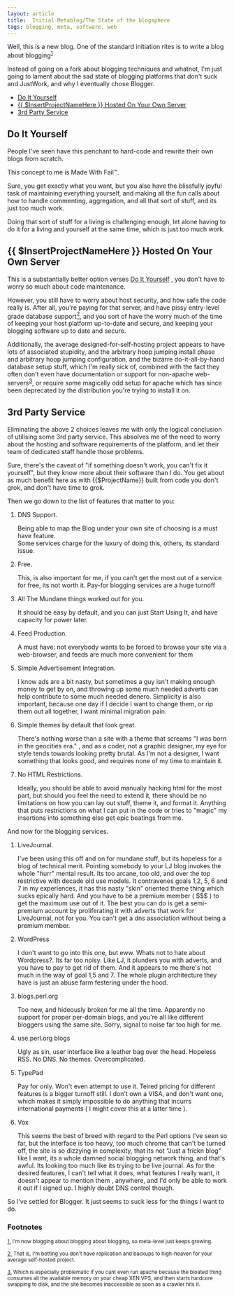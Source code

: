 ```yaml
---
layout: article
title:  Initial Metablog/The State of the blogsphere
tags: blogging, meta, software, web
---
```


Well, this is a new blog. One of the standard initiation rites is to write a blog about blogging<sup id="fromfoot1"><a href="#foot1">1</a></sup>


Instead of going on a fork about blogging techniques and whatnot, I'm just going to lament about the sad state of blogging platforms that don't suck and JustWork, and why I eventually chose Blogger.

* [Do It Yourself](#do_it_yourself)
* [\{\{ $InsertProjectNameHere }} Hosted On Your Own Server](#_insertprojectnamehere__hosted_on_your_own_server)
* [3rd Party Service](#3rd_party_service)

## Do It Yourself

People I've seen have this penchant to hard-code and rewrite their own blogs from scratch.

This concept to me is Made With Fail™.

Sure, you get exactly what you want, but you also have the blissfully joyful task of maintaining everything yourself, and making all the fun calls about how to handle commenting, aggregation, and all that sort of stuff, and its just too much work.

Doing that sort of stuff for a living is challenging enough, let alone having to do it for a living and yourself at the same time, which is just too much work.

## \{\{ $InsertProjectNameHere }} Hosted On Your Own Server

This is a substantially better option verses [Do It Yourself](#do_it_yourself) , you don't have to worry so much about code maintenance.

However, you still have to worry about host security, and how safe the code really is. After all, you're paying for that server, and have pissy entry-level grade database support[<sup>2</sup>](#foot2), and you sort of have the worry much of the time of keeping your host platform up-to-date and secure, and keeping your blogging software up to date and secure.

Additionally, the average designed-for-self-hosting project appears to have lots of associated stupidity, and the arbitrary hoop jumping install phase and arbitrary hoop jumping configuration, and the bizarre do-it-all-by-hand database setup stuff, which I'm really sick of, combined with the fact they often don't even have documentation or support for non-apache web-servers<sup id="fromfoot3"><a href="#foot3">3</a></sup>, or require some magically odd setup for apache which has since been deprecated by the distribution you're trying to install it on.

## 3rd Party Service

Eliminating the above 2 choices leaves me with only the logical conclusion of utilising some 3rd party service. This absolves me of the need to worry about the hosting and software requirements of the platform, and let their team of dedicated staff handle those problems.

Sure, there's the caveat of "if something doesn't work, you can't fix it yourself", but they know more about their software than I do. You get about as much benefit here as with {{$ProjectName}} built from code you don't grok, and don't have time to grok.

Then we go down to the list of features that matter to you:

1. DNS Support.

    Being able to map the Blog under your own site of choosing is a must have feature.  
    Some services charge for the luxury of doing this, others, its standard issue.

2. Free.

    This, is also important for me, if you can't get the most out of a service for free, its not worth it. Pay-for blogging services are a huge turnoff

3. All The Mundane things worked out for you.

    It should be easy by default, and you can just Start Using It, and have capacity for power later.

4. Feed Production.

    A must have: not everybody wants to be forced to browse your site via a web-browser, and feeds are much more convenient for them

5. Simple Advertisement Integration.

    I know ads are a bit nasty, but sometimes a guy isn't making enough money to get by on, and throwing up some much needed adverts can help contribute to some much needed denero. Simplicity is also important, because one day if I decide I want to change them, or rip them out all together, I want minimal migration pain.

6. Simple themes by default that look great.
  
    There's nothing worse than a site with a theme that screams "I was born in the geocities era." , and as a coder, not a graphic designer, my eye for style tends towards looking pretty brutal. As I'm not a designer, I want something that looks good, and requires none of my time to maintain it. 

7. No HTML Restrictions.

    Ideally, you should be able to avoid manually hacking html for the most part, but should you feel the need to extend it, there should be no limitations on how you can lay out stuff, theme it, and format it. Anything that puts restrictions on what I can put in the code or tries to "magic" my insertions into something else get epic beatings from me.

And now for the blogging services.

1. LiveJournal.

    I've been using this off and on for mundane stuff, but its hopeless for a blog of technical merit. Pointing somebody to your LJ blog invokes the whole "hurr" mental result. Its too arcane, too old, and over the top restrictive with decade old use models. It contravenes goals 1,2, 5, 6 and 7 in my experiences, it has this nasty "skin" oriented theme thing which sucks epically hard. And you have to be a premium member ( $$$ ) to get the maximum use out of it. The best you can do is get a semi-premium account by proliferating it with adverts that work for LiveJournal, not for you. You can't get a dns association without being a premium member. 

2. WordPress

    I don't want to go into this one, but eww. Whats not to hate about Wordpress?. Its far too noisy. Like LJ, it plunders you with adverts, and you have to pay to get rid of them. And it appears to me there's not much in the way of goal 1,5 and 7. The whole plugin architecture they have is just an abuse farm festering under the hood.

3. blogs.perl.org

    Too new, and hideously broken for me all the time. Apparently no support for proper per-domain blogs, and you're all like different bloggers using the same site. Sorry, signal to noise far too high for me. 

4. use.perl.org blogs

    Ugly as sin, user interface like a leather bag over the head. Hopeless RSS. No DNS. No themes. Overcomplicated. 

5. TypePad

    Pay for only. Won't even attempt to use it. Teired pricing for different features is a bigger turnoff still. I don't own a VISA, and don't want one, which makes it simply impossible to do anything that incurrs international payments ( I might cover this at a latter time ).

6. Vox

    This seems the best of breed with regard to the Perl options I've seen so far, but the interface is too heavy, too much chrome that can't be turned off, the site is so dizzying in complexity, that its not "Just a frickn blog" like I want, its a whole damned social blogging network thing, and that's awful. Its looking too much like its trying to be live journal. As for the desired features, I can't tell what it does, what features I really want, it doesn't appear to mention them , anywhere, and I'd only be able to work it out if I signed up. I highly doubt DNS control though.

So I've settled for Blogger. It just seems to suck less for the things I want to do.

### Footnotes

<p><sub id="foot1"><a href="#fromfoot1">1.</a> I'm now blogging about blogging about blogging, so meta-level just keeps growing.</sub></p>
<p><sub id="foot2"><a href="#fromfoot2">2.</a> That is, I'm betting you don't have replication and backups to high-heaven for your average self-hosted project.</sub></p>
<p><sub id="foot3"><a href="#fromfoot3">3.</a> Which is especially problematic if you cant even run apache because the bloated thing consumes all the available memory on your cheap XEN VPS, and then starts hardcore swapping to disk, and the site becomes inaccessible as soon as a crawler hits it.</sub></p>
